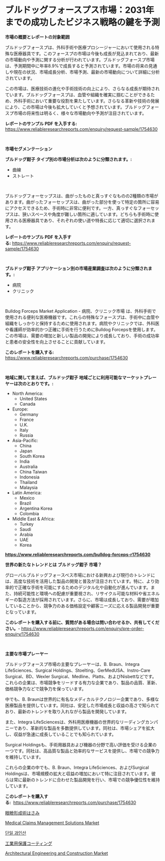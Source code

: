 <p><h1>ブルドッグフォースプス市場：2031年までの成功したビジネス戦略の鍵を予測</h1></p><p><strong>市場の概要とレポートの対象範囲</strong></p>
<p><p>ブルドッグフォースプは、外科手術や医療プロシージャーにおいて使用される特殊な医療器具です。このフォースプの市場は今後も成長が見込まれており、最新の市場動向や予測に関する分析が行われています。ブルドッグフォースプ市場は、予測期間中に年率8.9%で成長すると予測されています。市場の将来の見通しや現在の状況、市場成長分析、市場予測、最新の市場動向について詳細に分析されています。</p><p>この市場は、医療技術の進化や手術技術の向上により、さらなる成長が期待されています。ブルドッグフォースプは、血管や組織を確実に掴むことができるため、外科手術において重要な役割を果たしています。さらなる革新や技術の発展により、この市場は今後も拡大していくと予想されています。ブルドッグフォースプ市場の将来性は明るく、様々な市場動向や予測が注目されています。</p></p>
<p><strong>レポートのサンプル PDF を入手する:</strong> <a href="https://www.reliableresearchreports.com/enquiry/request-sample/1754630">https://www.reliableresearchreports.com/enquiry/request-sample/1754630</a></p>
<p>&nbsp;</p>
<p><strong>市場セグメンテーション</strong></p>
<p><strong>ブルドッグ鉗子 タイプ別の市場分析は次のように分類されます。:</strong></p>
<p><ul><li>曲線</li><li>ストレート</li></ul></p>
<p>&nbsp;</p>
<p><p>ブルドッグフォーセップスは、曲がったものと真っすぐなものの2種類の市場があります。曲がったフォーセップスは、曲がった部分を使って特定の箇所に容易にアクセスできるため、手術時に非常に便利です。一方、真っすぐなフォーセップスは、狭いスペースや角度が難しい箇所に適しています。どちらも手術時に使用される医療器具であり、それぞれの使い道や特長に応じて適切に選択されます。</p></p>
<p><strong>レポートのサンプル PDF を入手する:</strong>&nbsp;<a href="https://www.reliableresearchreports.com/enquiry/request-sample/1754630">https://www.reliableresearchreports.com/enquiry/request-sample/1754630</a></p>
<p>&nbsp;</p>
<p><strong> ブルドッグ鉗子 アプリケーション別の市場産業調査は次のように分類されます。:</strong></p>
<p><ul><li>病院</li><li>クリニック</li></ul></p>
<p>&nbsp;</p>
<p><p>Bulldog Forceps Market Application - 病院、クリニック市場 は、外科手術で使用される便利な医療機器です。これらの特殊なフォースプは、手術中に血管や組織をしっかりと保持するために使用されます。病院やクリニックでは、外科医や看護師が効率的かつ正確に手術を行うためにBulldog Forcepsを使用します。この市場は、需要の増加と新しい製品の開発により成長しており、手術の成功率と患者の安全性を向上させることに貢献しています。</p></p>
<p><strong>このレポートを購入する:</strong>&nbsp; <a href="https://www.reliableresearchreports.com/purchase/1754630">https://www.reliableresearchreports.com/purchase/1754630</a></p>
<p>&nbsp;</p>
<p><strong>地域に関して言えば、ブルドッグ鉗子 地域ごとに利用可能なマーケットプレーヤーは次のとおりです。:</strong></p>
<p><ul>
    <li>
        North America:
        <ul>
            <li>United States</li>
            <li>Canada</li>
        </ul>
    </li>
    <li>
        Europe:
        <ul>
            <li>Germany</li>
            <li>France</li>
            <li>U.K.</li>
            <li>Italy</li>
            <li>Russia</li>
        </ul>
    </li>
    <li>
        Asia-Pacific:
        <ul>
            <li>China</li>
            <li>Japan</li>
            <li>South Korea</li>
            <li>India</li>
            <li>Australia</li>
            <li>China Taiwan</li>
            <li>Indonesia</li>
            <li>Thailand</li>
            <li>Malaysia</li>
        </ul>
    </li>
    <li>
        Latin America:
        <ul>
            <li>Mexico</li>
            <li>Brazil</li>
            <li>Argentina Korea</li>
            <li>Colombia</li>
        </ul>
    </li>
    <li>
        Middle East & Africa:
        <ul>
            <li>Turkey</li>
            <li>Saudi</li>
            <li>Arabia</li>
            <li>UAE</li>
            <li>Korea</li>
        </ul>
    </li>
    </ul></p>
<p><strong><a href="https://www.reliableresearchreports.com/bulldog-forceps-r1754630">https://www.reliableresearchreports.com/bulldog-forceps-r1754630</a></strong>&nbsp;</p>
<p><strong>世界の新たなトレンドとは ブルドッグ鉗子 市場？</strong></p>
<p><p>グローバルブルドッグフォースペス市場における新興および現行のトレンドには、高度な技術を活用した製品の開発と普及が注目されています。特に、より効率的で正確な手術を可能にするためのデジタル化や自動化が進んでいます。また、持続可能性と環境への配慮が重要視され、リサイクル可能な材料や省エネルギーの製造方法が採用されています。さらに、市場は成長しており、需要が増加していることから、競争力のある価格設定や顧客ニーズに応える製品開発が重要となっています。</p></p>
<p><strong>このレポートを購入する前に、質問がある場合は問い合わせるか、共有してください。</strong>- <a href="https://www.reliableresearchreports.com/enquiry/pre-order-enquiry/1754630">https://www.reliableresearchreports.com/enquiry/pre-order-enquiry/1754630</a></p>
<p>&nbsp;</p>
<p><strong>主要な市場プレーヤー</strong></p>
<p><p>ブルドッグフォースプ市場の主要なプレーヤーは、B. Braun、Integra LifeSciences、Surgical Holdings、Stoelting、GerMedUSA、Instro-Care Surgical、BD、Wexler Surgical、Medline、Platts、およびNisbettなどです。これらの企業は、市場競争をリードする有力な企業であり、製品の品質、革新、価格競争力などで競争力を保っています。</p><p>中でも、B. Braunは世界的に有名なメディカルテクノロジー企業であり、多様な医療製品を提供しています。同社は、安定した市場成長と収益の高さで知られており、最新のトレンドを取り入れながら製品を開発しています。</p><p>また、Integra LifeSciencesは、外科用医療機器の世界的なリーディングカンパニーであり、革新的な製品を多数提供しています。同社は、市場シェアを拡大し、収益が急速に成長していることでも知られています。</p><p>Surgical Holdingsも、手術用器具および機器の分野で高い評価を受ける企業の一つです。同社は、高品質な製品と効率的なサービスを提供し、市場での競争力を維持しています。</p><p>これらの企業の中でも、B. Braun、Integra LifeSciences、およびSurgical Holdingsは、市場規模の拡大と収益の増加において特に注目されています。彼らは常に最新のトレンドに合わせた製品開発を行い、市場での競争優位性を維持しています。</p></p>
<p><strong>このレポートを購入する:</strong>&nbsp;&nbsp;<a href="https://www.reliableresearchreports.com/purchase/1754630">https://www.reliableresearchreports.com/purchase/1754630</a></p>
<p><p><a href="https://github.com/Sophiaard2003/Market-Research-Report-List-1/blob/main/712155425454.md">眼瞼形成術はさみ</a></p><p><a href="https://github.com/brenzgnarento/Market-Research-Report-List-2/blob/main/medical-claims-management-solutions-market.md">Medical Claims Management Solutions Market</a></p><p><a href="https://medium.com/@deborahward03/%EB%8B%A8%EC%9D%BC-%EC%8A%88%ED%8D%BC-%EC%9D%B8%EC%82%B0%EC%97%BC-%EC%8B%9C%EC%9E%A5-%EA%B7%9C%EB%AA%A8-%EC%8B%9C%EC%9E%A5-%EC%A0%84%EB%A7%9D-%EB%B0%8F-%EC%8B%9C%EC%9E%A5-%EC%98%88%EC%B8%A1-2024%EB%85%84%EB%B6%80%ED%84%B0-2031%EB%85%84-5f52deeb5052">단일 과인산</a></p><p><a href="https://medium.com/@diegomoen2016/%E7%94%A3%E6%A5%AD%E7%94%A8%E4%BF%9D%E8%AD%B7%E3%82%B3%E3%83%BC%E3%83%86%E3%82%A3%E3%83%B3%E3%82%B0%E5%B8%82%E5%A0%B4%E3%81%AE%E3%82%A4%E3%83%B3%E3%82%B5%E3%82%A4%E3%83%88-%E5%B8%82%E5%A0%B4%E5%8B%95%E5%90%91-%E6%88%90%E9%95%B7-2024%E5%B9%B4%E3%81%8B%E3%82%892031%E5%B9%B4%E3%81%BE%E3%81%A7%E3%81%AE%E4%BA%88%E6%B8%AC-d5999bfbc023">工業用保護コーティング</a></p><p><a href="https://github.com/jerrycopelandthomaswsqd8q/Market-Research-Report-List-2/blob/main/architectural-engineering-and-construction-market.md">Architectural Engineering and Construction Market</a></p></p>